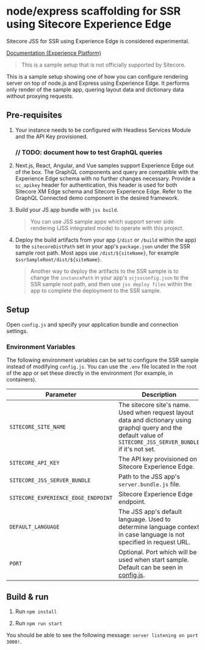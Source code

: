 # node/express scaffolding for SSR using Sitecore Experience Edge

Sitecore JSS for SSR using Experience Edge is considered experimental.

<!---
@TODO: Update to next version docs before release
-->

[Documentation (Experience Platform)](https://doc.sitecore.com/xp/en/developers/hd/21/sitecore-headless-development/server-side-render-jss-apps-headlessly-using-a-sitecore-experience-edge-endpoint.html)

> This is a sample setup that is not officially supported by Sitecore.

This is a sample setup showing one of how you can configure rendering server on top of node.js and Express using Experience Edge. It performs only render of the sample app, quering layout data and dictionary data without proxying requests.

## Pre-requisites

1. Your instance needs to be configured with Headless Services Module and the API Key provisioned.

   ### // TODO: document how to test GraphQL queries

1. Next.js, React, Angular, and Vue samples support Experience Edge out of the box. The GraphQL components and query are compatible with the Experience Edge schema with no further changes necessary. Provide a `sc_apikey` header for authentication, this header is used for both Sitecore XM Edge schema and Sitecore Experience Edge. Refer to the GraphQL Connected demo component in the desired framework.

1. Build your JS app bundle with `jss build`.

   > You can use JSS sample apps which support server side rendering (JSS integrated mode) to operate with this project.

1. Deploy the build artifacts from your app (`/dist` or `/build` within the app) to the `sitecoreDistPath` set in your app's `package.json` under the SSR sample root path. Most apps use `/dist/${siteName}`, for example `$ssrSampleRoot/dist/${siteName}`.

   > Another way to deploy the artifacts to the SSR sample is to change the `instancePath` in your app's `scjssconfig.json` to the SSR sample root path, and then use `jss deploy files` within the app to complete the deployment to the SSR sample.

## Setup

Open `config.js` and specify your application bundle and connection settings.

### Environment Variables

The following environment variables can be set to configure the SSR sample instead of modifying `config.js`. You can use the `.env` file located in the root of the app or set these directly in the environment (for example, in containers).

| Parameter                           | Description                                                                                                                                                       |
| ----------------------------------- | ----------------------------------------------------------------------------------------------------------------------------------------------------------------- |
| `SITECORE_SITE_NAME`                | The sitecore site's name. Used when request layout data and dictionary using graphql query and the default value of `SITECORE_JSS_SERVER_BUNDLE` if it's not set. |
| `SITECORE_API_KEY`                  | The API key provisioned on Sitecore Experience Edge.                                                                                                              |
| `SITECORE_JSS_SERVER_BUNDLE`        | Path to the JSS app's `server.bundle.js` file.                                                                                                                    |
| `SITECORE_EXPERIENCE_EDGE_ENDPOINT` | Sitecore Experience Edge endpoint.                                                                                                                                |
| `DEFAULT_LANGUAGE`                  | The JSS app's default language. Used to determine language context in case language is not specified in request URL.                                              |
| `PORT`                              | Optional. Port which will be used when start sample. Default can be seen in [config.js](./config.js).                                                             |

## Build & run

1. Run `npm install`

1. Run `npm run start`

You should be able to see the following message:
`server listening on port 3000!`.
